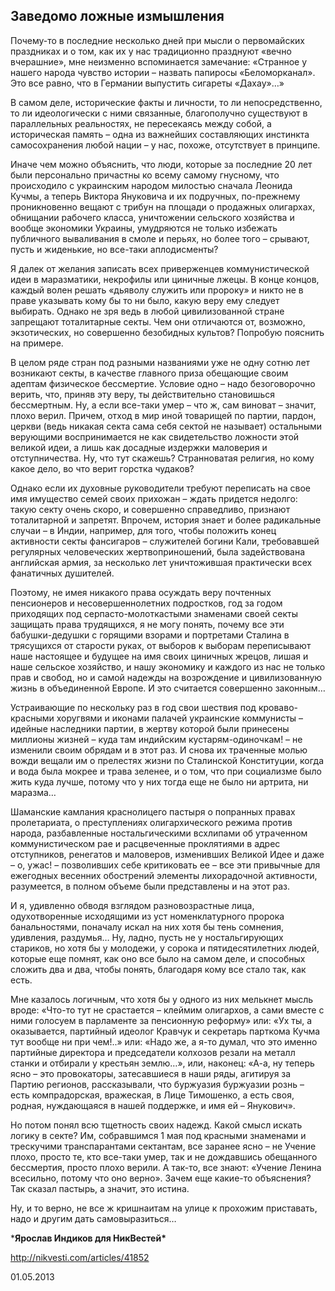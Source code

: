 ## **Заведомо ложные измышления**     

Почему-то в последние несколько дней при мысли о первомайских праздниках и о том, как их у нас традиционно празднуют «вечно вчерашние», мне неизменно вспоминается замечание: «Странное у нашего народа чувство истории – назвать папиросы «Беломорканал». Это все равно, что в Германии выпустить сигареты «Дахау»…»

В самом деле, исторические факты и личности, то ли непосредственно, то ли идеологически с ними связанные, благополучно существуют в параллельных реальностях, не пересекаясь между собой, а историческая память – одна из важнейших составляющих инстинкта самосохранения любой нации – у нас, похоже, отсутствует в принципе.

Иначе чем можно объяснить, что люди, которые за последние 20 лет были персонально причастны ко всему самому гнусному, что происходило с украинским народом милостью сначала Леонида Кучмы, а теперь Виктора Януковича и их подручных, по-прежнему проникновенно вещают с трибун на площади о продажных олигархах, обнищании рабочего класса, уничтожении сельского хозяйства и вообще экономики Украины, умудряются не только избежать публичного вываливания в смоле и перьях, но более того – срывают, пусть и жиденькие, но все-таки аплодисменты?

Я далек от желания записать всех приверженцев коммунистической идеи в маразматики, некрофилы или циничные лжецы. В конце концов, каждый волен решать «дьяволу служить или пророку» и никто не в праве указывать кому бы то ни было, какую веру ему следует выбирать. Однако не зря ведь в любой цивилизованной стране запрещают тоталитарные секты. Чем они отличаются от, возможно, экзотических, но совершенно безобидных культов? Попробую пояснить на примере.

В целом ряде стран под разными названиями уже не одну сотню лет возникают секты, в качестве главного приза обещающие своим адептам физическое бессмертие. Условие одно – надо безоговорочно верить, что, приняв эту веру, ты действительно становишься бессмертным. Ну, а если все-таки умер – что ж, сам виноват – значит, плохо верил. Причем, отход в мир иной товарищей по партии, пардон, церкви (ведь никакая секта сама себя сектой не называет) остальными верующими воспринимается не как свидетельство ложности этой великой идеи, а лишь как досадные издержки маловерия и отступничества. Ну, что тут скажешь? Странноватая религия, но кому какое дело, во что верит горстка чудаков?

Однако если их духовные руководители требуют переписать на свое имя имущество семей своих прихожан – ждать придется недолго: такую секту очень скоро, и совершенно справедливо, признают тоталитарной и запретят. Впрочем, история знает и более радикальные случаи – в Индии, например, для того, чтобы положить конец активности секты фансигаров – служителей богини Кали, требовавшей регулярных человеческих жертвоприношений, была задействована английская армия, за несколько лет уничтожившая практически всех фанатичных душителей.

Поэтому, не имея никакого права осуждать веру почтенных пенсионеров и несовершеннолетних подростков, год за годом приходящих под серпасто-молоткастыми знаменами своей секты защищать права трудящихся, я не могу понять, почему все эти бабушки-дедушки с горящими взорами и портретами Сталина в трясущихся от старости руках, от выборов к выборам переписывают наше настоящее и будущее на имя своих циничных жрецов, лишая и наше сельское хозяйство, и нашу экономику и каждого из нас не только прав и свобод, но и самой надежды на возрождение и цивилизованную жизнь в объединенной Европе. И это считается совершенно законным…

Устраивающие по нескольку раз в год свои шествия под кроваво-красными хоругвями и иконами палачей украинские коммунисты – идейные наследники партии, в жертву которой были принесены миллионы жизней – куда там индийским кустарям-одиночкам! – не изменили своим обрядам и в этот раз. И снова их траченные молью вожди вещали им о прелестях жизни по Сталинской Конституции, когда и вода была мокрее и трава зеленее, и о том, что при социализме было жить куда лучше, потому что у них тогда еще не было ни артрита, ни маразма…

Шаманские камлания краснолицего пастыря о попранных правах пролетариата, о преступлениях олигархического режима против народа, разбавленные ностальгическими всхлипами об утраченном коммунистическом рае и расцвеченные проклятиями в адрес отступников, ренегатов и маловеров, изменивших Великой Идее и даже – о, ужас! – позволивших себе критиковать ее – все эти привычные для ежегодных весенних обострений элементы лихорадочной активности, разумеется, в полном объеме были представлены и на этот раз.

И я, удивленно обводя взглядом разновозрастные лица, одухотворенные исходящими из уст номенклатурного пророка банальностями, поначалу искал на них хотя бы тень сомнения, удивления, раздумья… Ну, ладно, пусть не у ностальгирующих стариков, но хотя бы у молодежи, у сорока и пятидесятилетних людей, которые еще помнят, как оно все было на самом деле, и способных сложить два и два, чтобы понять, благодаря кому все стало так, как есть.

Мне казалось логичным, что хотя бы у одного из них мелькнет мысль вроде: «Что-то тут не срастается – клеймим олигархов, а сами вместе с ними голосуем в парламенте за пенсионную реформу» или: «Ух ты, а оказывается, партийный идеолог Кравчук и секретарь парткома Кучма тут вообще ни при чем!..» или: «Надо же, а я-то думал, что это именно партийные директора и председатели колхозов резали на металл станки и отбирали у крестьян землю…», или, наконец: «А-а, ну теперь ясно – это провокаторы, затесавшиеся в наши ряды, агитируя за Партию регионов, рассказывали, что буржуазия буржуазии рознь – есть компрадорская, вражеская, в Лице Тимошенко, а есть своя, родная, нуждающаяся в нашей поддержке, и имя ей – Янукович».

Но потом понял всю тщетность своих надежд. Какой смысл искать логику в секте? Им, собравшимся 1 мая под красными знаменами и трескучими транспарантами сектантам, все заранее ясно – не Учение плохо, просто те, кто все-таки умер, так и не дождавшись обещанного бессмертия, просто плохо верили. А так-то, все знают: «Учение Ленина всесильно, потому что оно верно». Зачем еще какие-то объяснения? Так сказал пастырь, а значит, это истина.

Ну, и то верно, не все ж кришнаитам на улице к прохожим приставать, надо и другим дать самовыразиться…

***Ярослав Индиков для НикВестей\***

http://nikvesti.com/articles/41852

01.05.2013